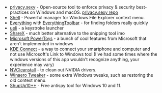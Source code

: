 - [privacy.sexy](https://privacy.sexy/) -  Open-source tool to enforce privacy & security best-practices on Windows and macOS. [privacy.sexy repo](https://github.com/undergroundwires/privacy.sexy)
- [Shell](https://github.com/moudey/Shell) - Powerful manager for Windows File Explorer context menu.
- [Everything](https://www.voidtools.com/) with [EverythingToolbar](https://github.com/srwi/EverythingToolbar) - for finding folders really quickly
- [ueli](https://ueli.app/#/) - a keystroke launcher
- [ShareX](https://getsharex.com/) - much better alternative to the snipping tool imo
- [Microsoft PowerToys](https://learn.microsoft.com/en-us/windows/powertoys/) - a bunch of cool features from Microsoft that aren't implemented in windows
- [KDE Connect](https://kdeconnect.kde.org/) - a way to connect your smartphone and computer and not use Microsoft's Link to Windows tool (I've had some times where the windows versions of this app wouldn't recognize anything, your experience may vary)
- [NVCleanstall](https://www.techpowerup.com/download/techpowerup-nvcleanstall/) - to clean out NVIDIA drivers.
- [Winaero Tweaker](https://winaero.com/winaero-tweaker/) - some extra Windows tweaks, such as restoring the old context menu.
- [ShupUp10++](https://www.oo-software.com/en/shutup10) - Free antispy tool for Windows 10 and 11.
